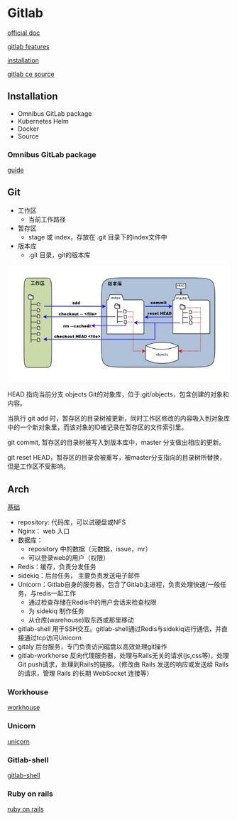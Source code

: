 # Gitlab

[official doc](https://gitlab.com/help/user/index.md)

[gitlab features](https://about.gitlab.com/features/)

[installation](https://docs.gitlab.com/ce/install/installation.html)

[gitlab ce source](https://gitlab.com/gitlab-org/gitlab-foss)

## Installation

- Omnibus GitLab package
- Kubernetes Helm
- Docker
- Source

### Omnibus GitLab package

[guide](https://about.gitlab.com/install/#ubuntu)

## Git

- 工作区
    - 当前工作路径
- 暂存区
    - stage 或 index，存放在 .git 目录下的index文件中
- 版本库
    - .git 目录，git的版本库

<img src="git_hierarchy.jpg">

HEAD 指向当前分支
objects Git的对象库，位于.git/objects，包含创建的对象和内容。

当执行 git add 时，暂存区的目录树被更新，同时工作区修改的内容吸入到对象库中的一个新对象里，而该对象的ID被记录在暂存区的文件索引里。

git commit, 暂存区的目录树被写入到版本库中，master 分支做出相应的更新。

git reset HEAD，暂存区的目录会被重写，被master分支指向的目录树所替换，但是工作区不受影响。

## Arch

[基础](https://juejin.im/post/5cf67d355188255508118def)

- repository: 代码库，可以试硬盘或NFS
- Nginx： web 入口
- 数据库：
    - repository 中的数据（元数据，issue，mr）
    - 可以登录web的用户（权限）
- Redis：缓存，负责分发任务
- sidekiq：后台任务， 主要负责发送电子邮件
- Unicorn：Gitlab自身的服务器，包含了Gitlab主进程，负责处理快速/一般任务，与redis一起工作
    - 通过检查存储在Redis中的用户会话来检查权限
    - 为 sidekiq 制作任务
    - 从仓库(warehouse)取东西或那里移动
- gitlab-shell 用于SSH交互。gitlab-shell通过Redis与sidekiq进行通信，并直接通过tcp访问Unicorn
- gitaly 后台服务，专门负责访问磁盘以高效处理git操作
- gitlab-workhorse 反向代理服务器，处理与Rails无关的请求(js,css等)，处理Git push请求，处理到Rails的链接。（修改由 Rails 发送的响应或发送给 Rails 的请求，管理 Rails 的长期 WebSocket 连接等）


### Workhouse

[workhouse](https://blog.csdn.net/weixin_34326558/article/details/91479012?utm_medium=distribute.pc_relevant.none-task-blog-BlogCommendFromMachineLearnPai2-1.nonecase&depth_1-utm_source=distribute.pc_relevant.none-task-blog-BlogCommendFromMachineLearnPai2-1.nonecase)

### Unicorn

[unicorn](https://blog.csdn.net/weixin_34294649/article/details/91475976)

### Gitlab-shell

[gitlab-shell](https://blog.csdn.net/weixin_34025151/article/details/91475980)

### Ruby on rails

[ruby on rails](https://ihower.tw/rails/index-cn.html)